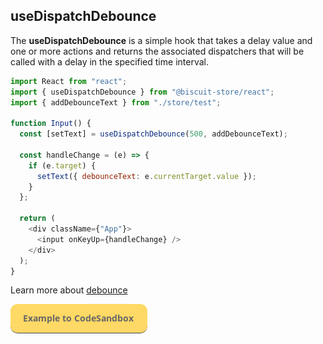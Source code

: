 ## useDispatchDebounce
The **useDispatchDebounce** is a simple hook that takes a delay value and one or more actions and returns the associated dispatchers that will be called with a delay in the specified time interval.

```javascript
import React from "react";
import { useDispatchDebounce } from "@biscuit-store/react";
import { addDebounceText } from "./store/test";

function Input() {
  const [setText] = useDispatchDebounce(500, addDebounceText);

  const handleChange = (e) => {
    if (e.target) {
      setText({ debounceText: e.currentTarget.value });
    }
  };

  return (
    <div className={"App"}>
      <input onKeyUp={handleChange} />
    </div>
  );
}
```
Learn more about [debounce](https://levelup.gitconnected.com/debounce-in-javascript-improve-your-applications-performance-5b01855e086#:~:text=A%20debounce%20is%20a%20cousin,to%20fetch%20typeahead%20search%20results.)

[![N|Solid](../assets/exemple-button.png)](https://codesandbox.io/s/vigorous-kalam-fyhdc?file=/src/DispatchDebounceExample.tsx)
